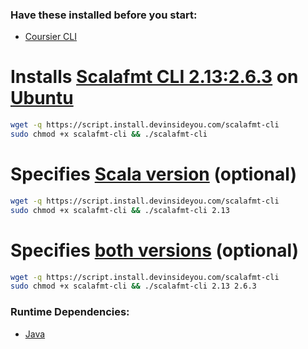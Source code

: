 ### Have these installed before you start:
* [Coursier CLI](https://github.com/DevInsideYou/install-coursier-cli)

# Installs [Scalafmt CLI 2.13:2.6.3](https://scalameta.org/scalafmt/) on [Ubuntu](https://www.ubuntu.com/)

```bash
wget -q https://script.install.devinsideyou.com/scalafmt-cli
sudo chmod +x scalafmt-cli && ./scalafmt-cli
```

# Specifies [Scala version](https://search.maven.org/search?q=g:org.scalameta%20scalafmt-cli) (optional)

```bash
wget -q https://script.install.devinsideyou.com/scalafmt-cli
sudo chmod +x scalafmt-cli && ./scalafmt-cli 2.13
```

# Specifies [both versions](https://search.maven.org/search?q=g:org.scalameta%20scalafmt-cli) (optional)

```bash
wget -q https://script.install.devinsideyou.com/scalafmt-cli
sudo chmod +x scalafmt-cli && ./scalafmt-cli 2.13 2.6.3
```

### Runtime Dependencies:
* [Java](https://github.com/DevInsideYou/install-java)
